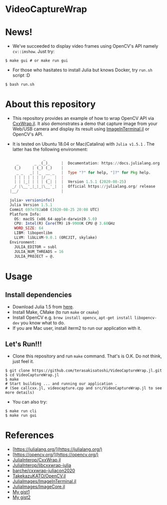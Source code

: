 # VideoCaptureWrap

<!-- [![Stable](https://img.shields.io/badge/docs-stable-blue.svg)](https://terasakisatoshi.github.io/VideoCaptureWrap.jl/stable)
[![Dev](https://img.shields.io/badge/docs-dev-blue.svg)](https://terasakisatoshi.github.io/VideoCaptureWrap.jl/dev) -->

# News!

- We've succeeded to display video frames using OpenCV's API namely `cv::imshow`. Just try:

```console
$ make gui # or make run gui
```

- For those who hasitates to install Julia but knows Docker, try `run.sh` script :D

```console
$ bash run.sh
```

# About this repository

- This repository provides an example of how to wrap OpenCV API via [CxxWrap.jl](https://github.com/JuliaInterop/CxxWrap.jl).
It also demonstrates a demo that capture image from your Web/USB camera and display its result using [ImageInTerminal.jl](https://github.com/JuliaImages/ImageInTerminal.jl) or OpenCV's API.

- It is tested on Ubuntu 18.04 or Mac(Catalina) with `Julia v1.5.1` . The latter has the following environment:

```julia
                 _
     _       _ _(_)_     |  Documentation: https://docs.julialang.org
    (_)     | (_) (_)    |
     _ _   _| |_  __ _   |  Type "?" for help, "]?" for Pkg help.
    | | | | | | |/ _` |  |
    | | |_| | | | (_| |  |  Version 1.5.1 (2020-08-25)
   _/ |\__'_|_|_|\__'_|  |  Official https://julialang.org/ release
  |__/                   |

  julia> versioninfo()
  Julia Version 1.5.1
  Commit 697e782ab8 (2020-08-25 20:08 UTC)
  Platform Info:
    OS: macOS (x86_64-apple-darwin19.5.0)
    CPU: Intel(R) Core(TM) i9-9900K CPU @ 3.60GHz
    WORD_SIZE: 64
    LIBM: libopenlibm
    LLVM: libLLVM-9.0.1 (ORCJIT, skylake)
  Environment:
    JULIA_EDITOR = subl
    JULIA_NUM_THREADS = 16
    JULIA_PROJECT = @.
```

# Usage

## Install dependencies

- Download Julia 1.5 from [here](https://julialang.org/downloads/).
- Install Make, CMake (to run `make` or `cmake`)
- Install OpenCV e.g. `brew install opencv`, `apt-get install libopencv-dev` you know what to do.
- If you are Mac user, install iterm2 to run our application with it.

## Let's Run!!!

- Clone this repository and run `make` command. That's is O.K. Do not think, just feel it.

```console
$ git clone https://github.com/terasakisatoshi/VideoCaptureWrap.jl.git
$ cd VideoCaptureWrap.jl
$ make
# Start building ... and running our application .
# (See callcxx.jl, videocapture.cpp and src/VideoCaptureWrap.jl to see more details)
```

- You can also try:

```console
$ make run cli
$ make run gui
```

# References

- [https://julialang.org/](https://julialang.org/)
- [https://opencv.org/](https://opencv.org/)
- [JuliaInterop/CxxWrap.jl](https://github.com/JuliaInterop/CxxWrap.jl)
- [JuliaInterop/libcxxwrap-julia](https://github.com/JuliaInterop/libcxxwrap-julia)
- [barche/cxxwrap-juliacon2020](https://github.com/barche/cxxwrap-juliacon2020)
- [TakekazuKATO/OpenCV.jl](https://github.com/TakekazuKATO/OpenCV.jl)
- [JuliaImages/ImageInTerminal.jl](https://github.com/JuliaImages/ImageInTerminal.jl)
- [JuliaImages/ImageCore.jl](https://github.com/JuliaImages/ImageCore.jl)
- [My gist1](https://gist.github.com/terasakisatoshi/b6a7121cd570f6739992345095b07d62)
- [My gist2](https://gist.github.com/terasakisatoshi/163ab1fc3ff1adab340d221eae33d218)
